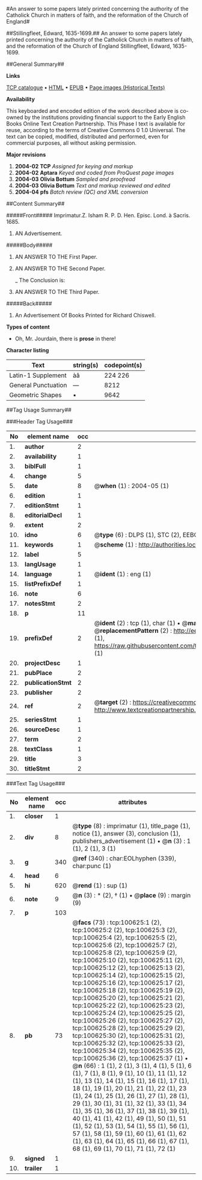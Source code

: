 #An answer to some papers lately printed concerning the authority of the Catholick Church in matters of faith, and the reformation of the Church of England#

##Stillingfleet, Edward, 1635-1699.##
An answer to some papers lately printed concerning the authority of the Catholick Church in matters of faith, and the reformation of the Church of England
Stillingfleet, Edward, 1635-1699.

##General Summary##

**Links**

[TCP catalogue](http://www.ota.ox.ac.uk/tcp/)  • 
[HTML](http://tei.it.ox.ac.uk/tcp/Texts-HTML/free/A61/A61526.html)  • 
[EPUB](http://tei.it.ox.ac.uk/tcp/Texts-EPUB/free/A61/A61526.epub) • 
[Page images (Historical Texts)](https://data.historicaltexts.jisc.ac.uk/view?pubId=eebo-13589077e&pageId=eebo-13589077e-100625-1)

**Availability**

This keyboarded and encoded edition of the
	       work described above is co-owned by the institutions
	       providing financial support to the Early English Books
	       Online Text Creation Partnership. This Phase I text is
	       available for reuse, according to the terms of Creative
	       Commons 0 1.0 Universal. The text can be copied,
	       modified, distributed and performed, even for
	       commercial purposes, all without asking permission.

**Major revisions**

1. __2004-02__ __TCP__ *Assigned for keying and markup*
1. __2004-02__ __Aptara__ *Keyed and coded from ProQuest page images*
1. __2004-03__ __Olivia Bottum__ *Sampled and proofread*
1. __2004-03__ __Olivia Bottum__ *Text and markup reviewed and edited*
1. __2004-04__ __pfs__ *Batch review (QC) and XML conversion*

##Content Summary##

#####Front#####
Imprimatur.Z. Isham R. P. D. Hen. Episc.
Lond. à Sacris. 1685.
1. AN
Advertisement.

#####Body#####

1. AN
ANSWER
TO THE
First Paper.

1. AN
ANSWER
TO THE
Second Paper.

    _ The Conclusion is:

1. AN
ANSWER
TO THE
Third Paper.

#####Back#####

1. An Advertisement Of Books Printed for Richard Chiswell.

**Types of content**

  * Oh, Mr. Jourdain, there is **prose** in there!

**Character listing**


|Text|string(s)|codepoint(s)|
|---|---|---|
|Latin-1 Supplement|àâ|224 226|
|General Punctuation|—|8212|
|Geometric Shapes|▪|9642|

##Tag Usage Summary##

###Header Tag Usage###

|No|element name|occ|attributes|
|---|---|---|---|
|1.|__author__|2||
|2.|__availability__|1||
|3.|__biblFull__|1||
|4.|__change__|5||
|5.|__date__|8| @__when__ (1) : 2004-05 (1)|
|6.|__edition__|1||
|7.|__editionStmt__|1||
|8.|__editorialDecl__|1||
|9.|__extent__|2||
|10.|__idno__|6| @__type__ (6) : DLPS (1), STC (2), EEBO-CITATION (1), OCLC (1), VID (1)|
|11.|__keywords__|1| @__scheme__ (1) : http://authorities.loc.gov/ (1)|
|12.|__label__|5||
|13.|__langUsage__|1||
|14.|__language__|1| @__ident__ (1) : eng (1)|
|15.|__listPrefixDef__|1||
|16.|__note__|6||
|17.|__notesStmt__|2||
|18.|__p__|11||
|19.|__prefixDef__|2| @__ident__ (2) : tcp (1), char (1)  •  @__matchPattern__ (2) : ([0-9\-]+):([0-9IVX]+) (1), (.+) (1)  •  @__replacementPattern__ (2) : http://eebo.chadwyck.com/downloadtiff?vid=$1&page=$2 (1), https://raw.githubusercontent.com/textcreationpartnership/Texts/master/tcpchars.xml#$1 (1)|
|20.|__projectDesc__|1||
|21.|__pubPlace__|2||
|22.|__publicationStmt__|2||
|23.|__publisher__|2||
|24.|__ref__|2| @__target__ (2) : https://creativecommons.org/publicdomain/zero/1.0/ (1), http://www.textcreationpartnership.org/docs/. (1)|
|25.|__seriesStmt__|1||
|26.|__sourceDesc__|1||
|27.|__term__|2||
|28.|__textClass__|1||
|29.|__title__|3||
|30.|__titleStmt__|2||


###Text Tag Usage###

|No|element name|occ|attributes|
|---|---|---|---|
|1.|__closer__|1||
|2.|__div__|8| @__type__ (8) : imprimatur (1), title_page (1), notice (1), answer (3), conclusion (1), publishers_advertisement (1)  •  @__n__ (3) : 1 (1), 2 (1), 3 (1)|
|3.|__g__|340| @__ref__ (340) : char:EOLhyphen (339), char:punc (1)|
|4.|__head__|6||
|5.|__hi__|620| @__rend__ (1) : sup (1)|
|6.|__note__|9| @__n__ (3) : * (2), † (1)  •  @__place__ (9) : margin (9)|
|7.|__p__|103||
|8.|__pb__|73| @__facs__ (73) : tcp:100625:1 (2), tcp:100625:2 (2), tcp:100625:3 (2), tcp:100625:4 (2), tcp:100625:5 (2), tcp:100625:6 (2), tcp:100625:7 (2), tcp:100625:8 (2), tcp:100625:9 (2), tcp:100625:10 (2), tcp:100625:11 (2), tcp:100625:12 (2), tcp:100625:13 (2), tcp:100625:14 (2), tcp:100625:15 (2), tcp:100625:16 (2), tcp:100625:17 (2), tcp:100625:18 (2), tcp:100625:19 (2), tcp:100625:20 (2), tcp:100625:21 (2), tcp:100625:22 (2), tcp:100625:23 (2), tcp:100625:24 (2), tcp:100625:25 (2), tcp:100625:26 (2), tcp:100625:27 (2), tcp:100625:28 (2), tcp:100625:29 (2), tcp:100625:30 (2), tcp:100625:31 (2), tcp:100625:32 (2), tcp:100625:33 (2), tcp:100625:34 (2), tcp:100625:35 (2), tcp:100625:36 (2), tcp:100625:37 (1)  •  @__n__ (66) : 1 (1), 2 (1), 3 (1), 4 (1), 5 (1), 6 (1), 7 (1), 8 (1), 9 (1), 10 (1), 11 (1), 12 (1), 13 (1), 14 (1), 15 (1), 16 (1), 17 (1), 18 (1), 19 (1), 20 (1), 21 (1), 22 (1), 23 (1), 24 (1), 25 (1), 26 (1), 27 (1), 28 (1), 29 (1), 30 (1), 31 (1), 32 (1), 33 (1), 34 (1), 35 (1), 36 (1), 37 (1), 38 (1), 39 (1), 40 (1), 41 (1), 42 (1), 49 (1), 50 (1), 51 (1), 52 (1), 53 (1), 54 (1), 55 (1), 56 (1), 57 (1), 58 (1), 59 (1), 60 (1), 61 (1), 62 (1), 63 (1), 64 (1), 65 (1), 66 (1), 67 (1), 68 (1), 69 (1), 70 (1), 71 (1), 72 (1)|
|9.|__signed__|1||
|10.|__trailer__|1||

